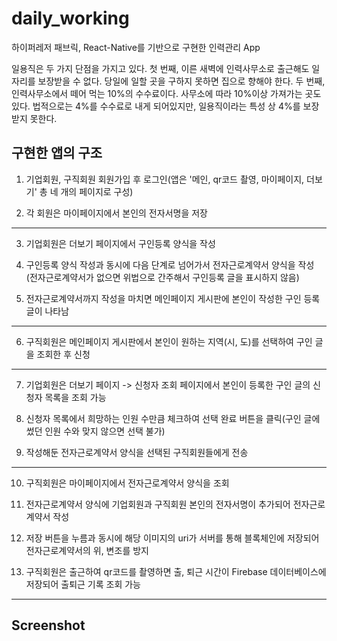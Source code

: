 # daily_working

하이퍼레저 패브릭, React-Native를 기반으로 구현한 인력관리 App

일용직은 두 가지 단점을 가지고 있다. 첫 번째, 이른 새벽에 인력사무소로 출근해도 일자리를 보장받을 수 없다.
당일에 일할 곳을 구하지 못하면 집으로 향해야 한다.
두 번째, 인력사무소에서 떼어 먹는 10%의 수수료이다. 사무소에 따라 10%이상 가져가는 곳도 있다. 법적으로는 4%를 수수료로 내게 되어있지만,
일용직이라는 특성 상 4%를 보장받지 못한다.


구현한 앱의 구조
-----------

1. 기업회원, 구직회원 회원가입 후 로그인(앱은 '메인, qr코드 촬영, 마이페이지, 더보기' 총 네 개의 페이지로 구성)

2. 각 회원은 마이페이지에서 본인의 전자서명을 저장
-----------
3. 기업회원은 더보기 페이지에서 구인등록 양식을 작성

4. 구인등록 양식 작성과 동시에 다음 단계로 넘어가서 전자근로계약서 양식을 작성
(전자근로계약서가 없으면 위법으로 간주해서 구인등록 글을 표시하지 않음)

5. 전자근로계약서까지 작성을 마치면 메인페이지 게시판에 본인이 작성한 구인 등록글이 나타남
-----------
6. 구직회원은 메인페이지 게시판에서 본인이 원하는 지역(시, 도)를 선택하여 구인 글을 조회한 후 신청
-----------
7. 기업회원은 더보기 페이지 -> 신청자 조회 페이지에서 본인이 등록한 구인 글의 신청자 목록을 조회 가능

8. 신청자 목록에서 희망하는 인원 수만큼 체크하여 선택 완료 버튼을 클릭(구인 글에 썼던 인원 수와 맞지 않으면 선택 불가)

9. 작성해둔 전자근로계약서 양식을 선택된 구직회원들에게 전송
-----------
10. 구직회원은 마이페이지에서 전자근로계약서 양식을 조회

11. 전자근로계약서 양식에 기업회원과 구직회원 본인의 전자서명이 추가되어 전자근로계약서 작성

12. 저장 버튼을 누름과 동시에 해당 이미지의 uri가 서버를 통해 블록체인에 저장되어 전자근로계약서의 위, 변조를 방지

13. 구직회원은 출근하여 qr코드를 촬영하면 출, 퇴근 시간이 Firebase 데이터베이스에 저장되어 출퇴근 기록 조회 가능

------------
Screenshot
------------
